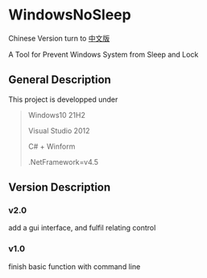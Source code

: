 # WindowsNoSleep
Chinese Version turn to [中文版](https://github.com/LewisGu/WindowsNoSleep/blob/main/README_CN.md)

A Tool for Prevent Windows System from Sleep and Lock

## General Description

This project is developped under 

> Windows10 21H2
>
> Visual Studio 2012
>
> C# + Winform
>
> .NetFramework=v4.5

## Version Description

### v2.0

add a gui interface, and fulfil relating control

### v1.0

finish basic function with command line

